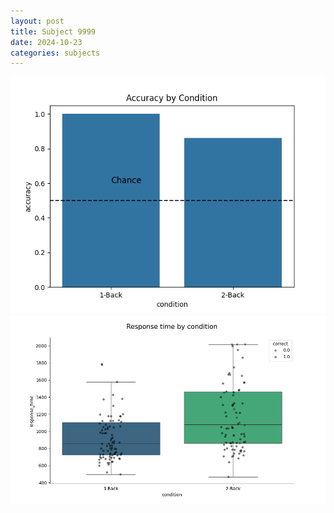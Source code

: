 ```yaml
---
layout: post
title: Subject 9999
date: 2024-10-23
categories: subjects
---
```


![](data/9999/run-13/9999_ATS_acc.png)
![](data/9999/run-13/9999_ATS_rt.png)

